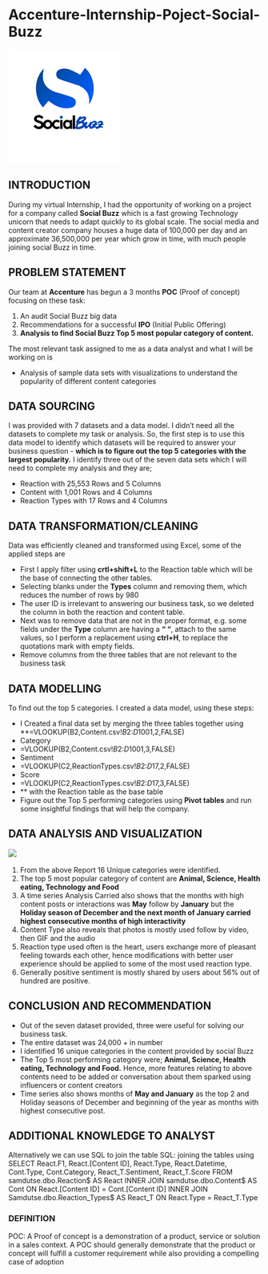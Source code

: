 # Accenture-Internship-Poject-Social-Buzz
![](SocialBuzzGraphics.png)

## INTRODUCTION
During my virtual Internship, I had the opportunity of working on a project for a company called **Social Buzz** which is a fast growing Technology unicorn that needs to adapt quickly to its global scale. The social media and content creator company houses a huge data of 100,000 per day and an approximate 36,500,000 per year which grow in time, with much people joining social Buzz in time.

## PROBLEM STATEMENT
Our team at **Accenture** has begun a 3 months **POC** (Proof of concept) focusing on these task:
1.	An audit Social Buzz big data
2.	Recommendations for a successful **IPO** (Initial Public Offering)
3.	**Analysis to find Social Buzz Top 5 most popular category of content.**

The most relevant task assigned to me as a data analyst and what I will be working on is 
-	Analysis of sample data sets with visualizations to understand the popularity of different content categories
## DATA SOURCING
I was provided with 7 datasets and a data model. I didn’t need all the datasets to complete my task or analysis.
So, the first step is to use this data model to identify which datasets will be required to answer your business question - **which is to figure out the top 5 categories with the largest popularity.**
I identify three out of the seven data sets which I will need to complete my analysis and they are;
-	Reaction with 25,553 Rows and 5 Columns
-	Content with 1,001 Rows and 4 Columns
-	Reaction Types with 17 Rows and 4 Columns
## DATA TRANSFORMATION/CLEANING
Data was efficiently cleaned and transformed using Excel, some of the applied steps are
-	First I apply filter using **crtl+shift+L** to the Reaction table which will be the base of connecting the other tables.
-	Selecting blanks under the **Types** column and removing them, which reduces the number of rows by 980
-	The user ID is irrelevant to answering our business task, so we deleted the column in both the reaction and content table.
-	Next was to remove data that are not in the proper format, e.g. some fields under the **Type** column are having a **“ “**, attach to the same values, so I perform a replacement using **ctrl+H**, to replace the quotations mark with empty fields.
-	Remove columns from the three tables that are not relevant to the business task
## DATA MODELLING 
To find out the top 5 categories. I created a data model, using these steps:
-	I Created a final data set by merging the three tables together using **=VLOOKUP(B2,Content.csv!$B$2:$D$1001,2,FALSE)
-	Category
-	=VLOOKUP(B2,Content.csv!$B$2:$D$1001,3,FALSE)
-	Sentiment
-	=VLOOKUP(C2,ReactionTypes.csv!$B$2:$D$17,2,FALSE)
-	Score
-	=VLOOKUP(C2,ReactionTypes.csv!$B$2:$D$17,3,FALSE)
-	** with the Reaction table as the base table
-	Figure out the Top 5 performing categories using **Pivot tables** and run some insightful findings that will help the company.
## DATA ANALYSIS AND VISUALIZATION
![](Social_Buzz.png)
1.	From the above Report 16 Unique categories were identified.
2.	The top 5 most popular category of content are **Animal, Science, Health eating, Technology and Food**
3.	A time series Analysis Carried also shows that the months with high content posts or interactions was **May** follow by **January** but the **Holiday season of December and the next month of January carried highest consecutive months of high interactivity**
4.	Content Type also reveals that photos is mostly used follow by video, then GIF and the audio
5.	Reaction type used often is the heart, users exchange more of pleasant feeling towards each other, hence modifications with better user experience should be applied to some of the most used reaction type.
6.	Generally positive sentiment is mostly shared by users about 56% out of hundred are positive.

## CONCLUSION AND RECOMMENDATION
-	Out of the seven dataset provided, three were useful for solving our business task.
-	The entire dataset was 24,000 + in number
-	I identified 16 unique categories in the content provided by social Buzz
-	The Top 5 most performing category were; **Animal, Science, Health eating, Technology and Food.** Hence, more features relating to above contents need to be added or conversation about them sparked using influencers or content creators
-	Time series also shows months of **May and January** as the top 2 and Holiday seasons of December and beginning of the year as months with highest consecutive post.

## ADDITIONAL KNOWLEDGE TO ANALYST
Alternatively we can use SQL to join the table 
SQL: joining the tables using
SELECT
React.F1,
React.[Content ID],
React.Type,
React.Datetime,
Cont.Type,
Cont.Category,
React_T.Sentiment,
React_T.Score
FROM
	samdutse.dbo.Reaction$ AS React
INNER JOIN
	samdutse.dbo.Content$ AS Cont
ON React.[Content ID] = Cont.[Content ID]
INNER JOIN
	Samdutse.dbo.Reaction_Types$ AS React_T
ON React.Type = React_T.Type

### DEFINITION
POC: A Proof of concept is a demonstration of a product, service or solution in a sales context. A POC should generally demonstrate that the product or concept will fulfill a customer requirement while also providing a compelling case of adoption
